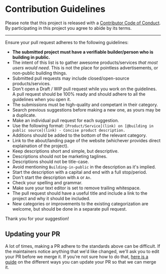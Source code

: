 # Contribution Guidelines

Please note that this project is released with a [Contributor Code of Conduct](code-of-conduct.md). By participating in this project you agree to abide by its terms.

---

Ensure your pull request adheres to the following guidelines:

- **The submitted project must have a verifiable builder/person who is building in public.**
- The intent of this list is to gather awesome products/services *that most users would need*. This is not the place for pointless advertisements, or non-public building things.
- Submitted pull requests may include closed/open-source products/services.
- Don't open a Draft / WIP pull request while you work on the guidelines. A pull request should be 100% ready and should adhere to all the guidelines when you open it.
- The submissions must be high-quality and competant in their category.
- Search previous suggestions before making a new one, as yours may be a duplicate.
- Make an individual pull request for each suggestion.
- Use the following format: `[Product/Service](link) on [@building in public source](link) - Concise product description.`
- Additions should be added to the bottom of the relevant category.
- Link to the about/landing page of the website (whichever provides direct explaination of the project).
- Keep descriptions short and simple, but descriptive.
- Descriptions should not be marketing taglines.
- Descriptions should not be title-case.
- Avoid mentioning `Building-in-public` in the description as it's implied.
- Start the description with a capital and end with a full stop/period.
- Don't start the description with `A` or `An`.
- Check your spelling and grammar.
- Make sure your text editor is set to remove trailing whitespace.
- The pull request should have a useful title and include a link to the project and why it should be included.
- New categories or improvements to the existing categorization are welcome, but should be done in a separate pull request.

Thank you for your suggestion!

## Updating your PR

A lot of times, making a PR adhere to the standards above can be difficult. If the maintainers notice anything that we'd like changed, we'll ask you to edit your PR before we merge it. If you're not sure how to do that, [here is a guide](https://github.com/RichardLitt/knowledge/blob/master/github/amending-a-commit-guide.md) on the different ways you can update your PR so that we can merge it.
